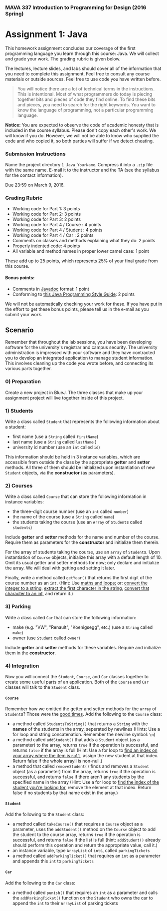 ### MAVA 337 Introduction to Programming for Design  (2016 Spring)

# Assignment 1: Java

This homework assignment concludes our coverage of the first programming language you learn through this course: Java. We will collect and grade your work. The grading rubric is given below.

The lectures, lecture slides, and labs should cover all of the information that you need to complete this assignment. Feel free to consult any course materials or outside sources. Feel free to use code you have written before.

> You will notice there are a lot of technical terms in the instructions. This is intentional. Most of what programmers do today is piecing together bits and pieces of code they find online. To find these bits and pieces, you need to search for the right keywords. You want to know the language of programming, not a particular programming language.

**Notice:** You are expected to observe the code of academic honesty that is included in the course syllabus. Please don't copy each other's work. We will know if you do. However, we will not be able to know who supplied the code and who copied it, so both parties will suffer if we detect cheating. 

### Submission Instructions

Name the project directory `1_Java_YourName`. Compress it into a `.zip` file with the same name. E-mail it to the instructor and the TA (see the syllabus for the contact information).

Due 23:59 on March 9, 2016.

### Grading Rubric

- Working code for Part 1: 3 points
- Working code for Part 2: 3 points
- Working code for Part 3: 2 points
- Working code for Part 4 / Course : 4 points
- Working code for Part 4 / Student : 4 points
- Working code for Part 4 / Car : 2 points
- Comments on classes and methods explaining what they do: 2 points
- Properly indented code: 4 points
- All variable and method names in proper lower camel case: 1 point

These add up to 25 points, which represents 25% of your final grade from this course.

#### Bonus points:

- Comments in [Javadoc](http://www.oracle.com/technetwork/articles/java/index-137868.html) format: 1 point
- Conforming to [this Java Programming Style Guide](http://www.javaranch.com/styleLong.jsp): 2 points

We will not be automatically checking your work for these. If you have put in the effort to get these bonus points, please tell us in the e-mail as you submit your work.

## Scenario

Remember that throughout the lab sessions, you have been developing software for the university's registrar and campus security. The university administration is impressed with your software and they have contracted you to develop an integrated application to manage student information. This involves cleaning up the code you wrote before, and connecting its various parts together.

### 0) Preparation

Create a new project in BlueJ. The three classes that make up your assignment project will live together inside of this project.

### 1) Students

Write a class called `Student` that represents the following information about a student:

- first name (use a `String` called `firstName`)
- last name (use a `String` called `lastName` )
- university id number (use an `int` called `id`)

This information should be held in 3 instance variables, which are accessible from outside the class by the appropriate **getter** and **setter** methods. All three of them should be initialized upon instantiation of new `Student` objects, via the **constructor** (as parameters).

### 2) Courses

Write a class called `Course` that can store the following information in instance variables:

- the three-digit course number (use an `int` called `number`)
- the name of the course (use a `String` called `name`)
- the students taking the course (use an `Array` of `Student`s called `students`)

Include **getter** and **setter** methods for the name and number of the course. Require them as parameters for the **constructor** and initialize them therein.

For the array of students taking the course, use an `array` of `Student`s. Upon instantiation of `Course` objects, initialize this array with a default length of 10. Omit its usual getter and setter methods for now; only declare and initialize the array. We will deal with getting and setting it later.

Finally, write a method called `getYear()` that returns the first digit of the course number as an `int`. (Hint: Use [maths and loops](http://stackoverflow.com/questions/2051817/return-first-digit-of-an-integer); or: [convert the integer to a string](http://stackoverflow.com/questions/4105331/how-to-convert-from-int-to-string), [extract the first character in the string](http://stackoverflow.com/questions/11229986/get-string-character-by-index-java), [convert that character to an int](http://stackoverflow.com/questions/5585779/converting-string-to-int-in-java), and return it.)

### 3) Parking

Write a class called `Car` that can store the following information:

- make (e.g. "VW", "Renault", "Koenigsegg", etc.) (use a `String` called `make`)
- owner (use `Student` called `owner`)

Include **getter** and **setter** methods for these variables. Require and initialize them in the **constructor**.

### 4) Integration

Now you will connect the `Student`, `Course`, and `Car` classes together to create some useful parts of an application. Both of the `Course` and `Car` classes will talk to the `Student` class.

#### `Course`

Remember how we omitted the getter and setter methods for the `array` of `Student`s? Those were the [good times](https://youtu.be/rTusMLs9SJE). Add the following to the `Course` class:

- a method called `StudentsToString()` that returns a `String` with the **names** of the students in the array, seperated by newlines (Hints: Use a for loop and string concatenation. Remember the newline symbol: `\n`)
- a method called `addStudent()` that adds a `Student` object (as a parameter) to the array, returns `true` if the operation is successful, and returns `false` if the array is full (Hint: Use a for loop to [find an index on your array where the item is `null`](http://www.programcreek.com/2014/04/check-if-array-contains-a-value-java/), assign the new student at that index. Return false if the whole arrayli is non-null.)
- a method that called `removeStudent()` finds and removes a `Student` object (as a parameter) from the array, returns `true` if the operation is successful, and returns `false` if there aren't any students by the specified name in the array (Hint: Use a for loop to [find the index of the student you're looking for](http://www.programcreek.com/2014/04/check-if-array-contains-a-value-java/), remove the element at that index. Return false if no students by that name exist in the array.)

#### `Student`

Add the following to the `Student` class:

- a method called `takeCourse()` that requires a `Course` object as a parameter, uses the `addStudent()` method on the `Course` object to add the student to the course array, returns `true` if the operation is successful, and returns `false` if the list is full (hint: `addStudent()` already should perform this operation and return the appropriate value, call it.)
- an instance variable, type `ArrayList` of `int`s, called `parkingTickets`
- a method called `addParkingTicket()` that requires an `int` as a parameter and appends this `int` to `parkingTickets`

#### `Car`

Add the following to the `Car` class:

- a method called `punish()` that requires an `int` as a parameter and calls the `addParkingTicket()` function on the `Student` who owns the car to append the `int` to their `ArrayList` of parking tickets
